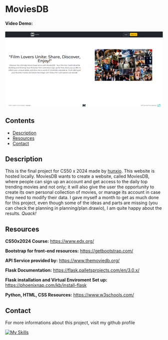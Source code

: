 # MoviesDB
#### Video Demo:  <URL HERE>

<img src="static/media/web-project-front-page.png">

## Contents
- [Description](#description)
- [Resources](#resources)
- [Contact](#contact)

## Description
This is the final project for CS50 x 2024 made by <a href="https://www.github.com/hunxio/">hunxio</a>.
This website is hosted locally.
MoviesDB wants to create a website, called MoviesDB, where people can sign up an account
and get access to the daily top trending movies and not only; it will also give the user the opportunity to create
its own personal collection of movies, or manage its account in case they need to modify their data.
I gave myself a month to get as much done for this project, even though some of the ideas and parts are missing (you can check the planning in planning/plan.drawio),
I am quite happy about the results. *Quack!*
<br>

## Resources

<b>CS50x2024 Course:</b>
https://www.edx.org/

<b>Bootstrap for front-end resources:</b>
https://getbootstrap.com/

<b>API Service provided by:</b>
https://www.themoviedb.org/

<b>Flask Documentation:</b>
https://flask.palletsprojects.com/en/3.0.x/

<b> Flask installation and Virtual Enviroment Set up:</b>
https://phoenixnap.com/kb/install-flask

<b>Python, HTML, CSS Resources:</b>
https://www.w3schools.com/

## Contact

For more informations about this project, visit my github profile 

[![My Skills](https://skillicons.dev/icons?i=github)](https://github.com/hunxio)
